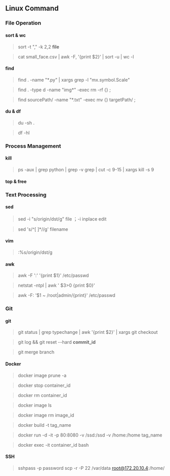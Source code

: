 ## Linux Command

### File Operation

#### sort & wc
  > sort -t "," -k 2,2 **file**
  
  > cat small_face.csv | awk -F, '{print $2}' | sort -u | wc -l

#### find

  > find . -name "*.py" | xargs grep -l "mx\.symbol\.Scale"
  
  > find . -type d -name "img*" -exec rm -rf {} \;
  
  > find sourcePath/ -name "*.txt" -exec mv {} targetPath/ \;
  
#### du & df
  > du -sh .
  
  > df -hl 

### Process Management

#### kill
  > ps -aux  |  grep python  | grep -v grep | cut -c 9-15  |  xargs kill -s 9

####  top & free

### Text Processing

#### sed
  > sed -i "s/origin/dst/g"  file  ；-i inplace edit 
  
  > sed 's/^[ ]*//g' filename
  
#### vim 
  > :%s/origin/dst/g
  
#### awk 
  > awk -F ':' '{print $1}' /etc/passwd
  
  > netstat -ntpl | awk ' $3>0 {print $0}'
  
  > awk -F: '$1 ~ /root|admin/{print}' /etc/passwd
  
### Git
#### git 
  > git status | grep typechange | awk '{print $2}' | xargs git checkout
  
  > git log && git reset --hard **commit_id**

  > git merge branch
  
#### Docker
  > docker image prune -a
  
  > docker stop container_id
  
  > docker rm container_id
  
  > docker image ls
  
  > docker image rm image_id
  
  > docker build -t tag_name

  > docker run -d -it -p 80:8080 -v /ssd:/ssd -v /home:/home tag_name

  > docker exec -it container_id bash
  
 #### SSH
  > sshpass -p password scp -r -P 22 /var/data root@172.20.10.4:/home/
